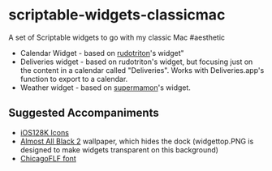 # scriptable-widgets-classicmac
 A set of Scriptable widgets to go with my classic Mac #aesthetic

- Calendar Widget - based on [rudotriton](https://github.com/rudotriton/scriptable-calendar-widget)'s widget"
- Deliveries widget - based on rudotriton's widget, but focusing just on the content in a calendar called "Deliveries". Works with Deliveries.app's function to export to a calendar.
- Weather widget - based on [supermamon](https://github.com/supermamon/scriptable-scripts/blob/master/openweathermap/simple-weather-widget.js)'s widget.

## Suggested Accompaniments
- [iOS128K Icons](https://www.ios128k.com)
- [Almost All Black 2](https://heyeased.weebly.com/hide-dock-wallpapers.html) wallpaper, which hides the dock (widgettop.PNG is designed to make widgets transparent on this background)
- [ChicagoFLF font](https://fontlibrary.org/en/font/chicagoflf)